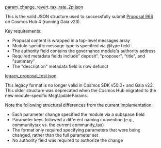 


[param_change_revert_tax_rate_2p.json](https://github.com/gaiaus/cosmos_hub/blob/main/governance/proposals/param_change_revert_tax_rate_2%25/param_change_revert_tax_rate_2p.json) 

This is the valid JSON structure used to successfully submit [Proposal 966](https://www.mintscan.io/cosmos/proposals/996/) on Cosmos Hub 4 (running Gaia v23). 

Key requirements:

  - Proposal content is wrapped in a top-level messages array
  -  Module-specific message type is specified via @type field
  - The authority field contains the governance module's authority address
  - Required metadata fields include" deposit", "proposer", "title", and "summary"
  - The "description" metadata field is now defunct

[legacy_proposal_test.json](https://github.com/gaiaus/cosmos_hub/blob/main/governance/proposals/param_change_revert_tax_rate_2%25/legacy_proposal_test.json)

This legacy format is no longer valid in Cosmos SDK v50.0+ and Gaia v23. This older structure was deprecated when the Cosmos Hub migrated to the new module-specific MsgUpdateParams.

 Note the following structural differences from the current implementation:

  - Each parameter change specified the module via a subspace field
  - Parameter keys followed a different naming convention (e.g., communitytax vs. the current community_tax)
  - The format only required specifying parameters that were being changed, rather than the full parameter set
  - No authority field was required to authorize the change

